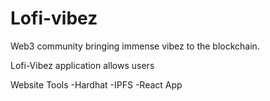 # Lofi-vibez

Web3 community bringing immense vibez to the blockchain.

Lofi-Vibez application allows users

Website Tools
-Hardhat
-IPFS
-React App
